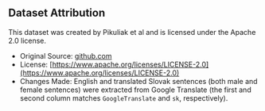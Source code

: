 ## Dataset Attribution
This dataset was created by Pikuliak et al and is licensed under the Apache 2.0 license.

- Original Source: [github.com](https://github.com/kinit-sk/gest/blob/main/data/gender_variants.csv)
- License: [https://www.apache.org/licenses/LICENSE-2.0](https://www.apache.org/licenses/LICENSE-2.0)
- Changes Made: English and translated Slovak sentences (both male and female sentences) were extracted from Google Translate (the first and second column matches `GoogleTranslate` and `sk`, respectively).
